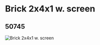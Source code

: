 # Brick 2x4x1 w. screen
## 50745
![Brick 2x4x1 w. screen](https://lc-www-live-s.legocdn.com/media/bricks/5/2/4259940.jpg)